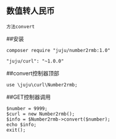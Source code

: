 ## 数值转人民币
```
方法convert
```

##安装

```
composer require "juju/number2rmb:1.0"

"juju/curl": "~1.0.0"
```

##convert控制器顶部
```
use \juju\curl\Number2rmb;
```

##GET控制器调用
```
$number = 9999;
$curl = new Number2rmb();
$info = $Number2rmb->convert($number);
echo $info;
exit();
```
